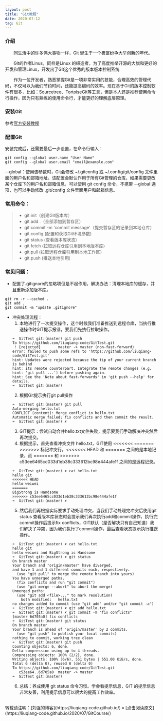 ```yaml
---
layout: post
title: "Git教程"
date: 2020-07-12   
tag: Git 
---
```


### 介绍       

　　同生活中的许多伟大事物一样，Git 诞生于一个极富纷争大举创新的年代。

　　Git的作者Linus，同样是Linux 的缔造者，为了高度推举开源的大旗和更好的开发和管理Linux，开发出了Git这个优秀的版本版本控制系统

　　作为一位开发者，熟悉掌握Git是一项非常实用的技能，合理高效的管理代码，不仅可以为我们节约时间，还能提高编码的效率。现在基于Git的版本控制软件有很多，比如：Sourcetree、TortoiseGit等工具，但是本人还是推荐使用命令行操作，因为只有熟练的使用命令行，才能更好的理解底层原理。          

### 安装Git
参考[官方安装教程](https://git-scm.com/book/zh/v2/%E8%B5%B7%E6%AD%A5-%E5%AE%89%E8%A3%85-Git)

### 配置Git      

安装完成后，还需要最后一步设置，在命令行输入：
````
git config --global user.name "User Name"
git config --global user.email "email@example.com"
````      
--global：使用该参数时，Git会修改 ~/.gitconfig 或 ~/.config/git/config 文件里面的用户名和邮箱地址。该配置会默认作用于所有Git管理的仓库，如果需要更改某个仓库下的用户名和邮箱信息，可以使用 git config 命令，不携带 --global 选项，也可以手动修改 .git/config 文件里面用户和邮箱信息。



### 常用命令：
 
>* git init（创建Git版本库）      
>* git add .（全部添加到暂存区）    
>* git commit -m 'commit message'（提交暂存区的记录到本地仓库）
>* git config (配置和获取Git环境参数)  
>* git status (查看版本库状态)
>* git fetch (拉取远程仓库引用到本地版本库)
>* git pull (拉取远程仓库引用到本地工作区)  
>* git push (推送本地引用) 


### 常见问题： 
- 配置了.gitignore的忽略项但是不起作用，解决办法：清理本地库的缓存，并且重新添加版本库。
````
git rm -r --cached .
git add .
git commit -m "update .gitignore"
````

- 冲突处理流程：
	1. 本地进行了一次提交操作，这个时候我们准备推送到远程仓库，当执行推送操作时GIT提示报错，要我们先执行拉取操作。
	````
	➜  GitTest git:(master) git push
	To https://github.com/liuqiang-code/GitTest.git
	 ! [rejected]        master -> master (non-fast-forward)
	error: failed to push some refs to 'https://github.com/liuqiang-code/GitTest.git'
	hint: Updates were rejected because the tip of your current branch is behind
	hint: its remote counterpart. Integrate the remote changes (e.g.
	hint: 'git pull ...') before pushing again.
	hint: See the 'Note about fast-forwards' in 'git push --help' for details.
	➜  GitTest git:(master)
	````
	2. 根据Git提示执行git pull操作
	````
	➜  GitTest git:(master) git pull
	Auto-merging hello.txt
	CONFLICT (content): Merge conflict in hello.txt
	Automatic merge failed; fix conflicts and then commit the result.
	➜  GitTest git:(master) ✗ 
	````
	3. GIT提示：尝试自动合并hello.txt文件失败，提示要我们手动解决冲突然后再次提交。
	4. 根据提示，首先查看冲突文件 hello.txt，GIT使用 <<<<<<< ======= >>>>>>> 标记冲突行。<<<<<<< HEAD 和 ======= 之间的是本地记录，而 ======= 和 >>>>>>> c53ee6465cc033d1eb38c333612bc98e444afe1f 之间的是远程记录。
	````
	➜  GitTest git:(master) ✗ cat hello.txt
	hello git
	<<<<<<< HEAD
	hello weiwei
	=======
	BigStrong is Handsome
	>>>>>>> c53ee6465cc033d1eb38c333612bc98e444afe1f
	➜  GitTest git:(master) ✗
	````
	5. 然后我们再根据实际要求手动处理冲突，当我们手动处理完冲突后使用git status 查看版本库状态时会提示我们再次执行add和commit操作，执行完commit操作后提示fix conflicts，GIT默认（是否解决只有自己知道）我们解决了冲突，因为我们执行了commit操作，最后查看状态提示执行推送操作。
	````
	➜  GitTest git:(master) ✗ cat hello.txt
	hello git
	hello weiwei and BigStrong is Handsome
	➜  GitTest git:(master) ✗ git status
	On branch master
	Your branch and 'origin/master' have diverged,
	and have 1 and 1 different commits each, respectively.
	  (use "git pull" to merge the remote branch into yours)
	You have unmerged paths.
	  (fix conflicts and run "git commit")
	  (use "git merge --abort" to abort the merge)
	Unmerged paths:
	  (use "git add <file>..." to mark resolution)
		both modified:   hello.txt
	no changes added to commit (use "git add" and/or "git commit -a")
	➜  GitTest git:(master) ✗ git add hello.txt
	➜  GitTest git:(master) ✗ git commit -m "fix conflicts"
	[master 6d705a0] fix conflicts
	➜  GitTest git:(master) git status
	On branch master
	Your branch is ahead of 'origin/master' by 2 commits.
	  (use "git push" to publish your local commits)
	nothing to commit, working tree clean
	➜  GitTest git:(master) git push
	Counting objects: 6, done.
	Delta compression using up to 4 threads.
	Compressing objects: 100% (2/2), done.
	Writing objects: 100% (6/6), 551 bytes | 551.00 KiB/s, done.
	Total 6 (delta 0), reused 0 (delta 0)
	To https://github.com/liuqiang-code/GitTest.git
	   c53ee64..6d705a0  master -> master
	➜  GitTest git:(master)
	````
	6. 总结：养成使用 git status 命令习惯。学会看提示信息，GIT 的提示信息非常友善，利用提示信息可以很大的提高工作效率。
	
<br>
转载请注明：[刘强的博客](https://liuqiang-code.github.io/) » [点击阅读原文](https://liuqiang-code.github.io/2020/07/GitCourse/)

